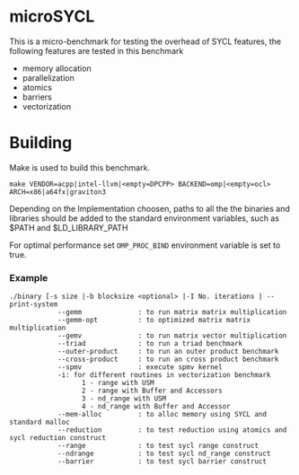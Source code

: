 # microSYCL

This is a micro-benchmark for testing the overhead of SYCL features, the following features are tested in this benchmark 

* memory allocation
* parallelization 
* atomics 
* barriers
* vectorization

# Building 

Make is used to build this benchmark. 

```
make VENDOR=acpp|intel-llvm|<empty=DPCPP> BACKEND=omp|<empty=ocl> ARCH=x86|a64fx|graviton3
```
Depending on the Implementation choosen, paths to all the the binaries and libraries should be added to the standard environment variables, such as $PATH and $LD_LIBRARY_PATH

For optimal performance set `OMP_PROC_BIND` environment variable is set to true. 

### Example

```
./binary [-s size |-b blocksize <optional> |-I No. iterations | --print-system
			--gemm 				: to run matrix matrix multiplication 
			--gemm-opt 			: to optimized matrix matrix multiplication 
			--gemv 				: to run matrix vector multiplication 
			--triad				: to run a triad benchmark 
			--outer-product		: to run an outer product benchmark
			--cross-product		: to run an cross product benchmark
			--spmv            	: execute spmv kernel
			-i: for different routines in vectorization benchmark
		    	  1 - range with USM
		    	  2 - range with Buffer and Accessors
		    	  3 - nd_range with USM
		    	  4 - nd_range with Buffer and Accessor
			--mem-alloc			: to alloc memory using SYCL and standard malloc 
			--reduction			: to test reduction using atomics and sycl reduction construct
			--range				: to test sycl range construct
			--ndrange 			: to test sycl nd_range construct
			--barrier			: to test sycl barrier construct
			
   
```

